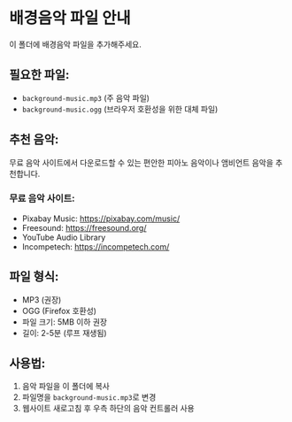 # 배경음악 파일 안내

이 폴더에 배경음악 파일을 추가해주세요.

## 필요한 파일:
- `background-music.mp3` (주 음악 파일)
- `background-music.ogg` (브라우저 호환성을 위한 대체 파일)

## 추천 음악:
무료 음악 사이트에서 다운로드할 수 있는 편안한 피아노 음악이나 앰비언트 음악을 추천합니다.

### 무료 음악 사이트:
- Pixabay Music: https://pixabay.com/music/
- Freesound: https://freesound.org/
- YouTube Audio Library
- Incompetech: https://incompetech.com/

## 파일 형식:
- MP3 (권장)
- OGG (Firefox 호환성)
- 파일 크기: 5MB 이하 권장
- 길이: 2-5분 (루프 재생됨)

## 사용법:
1. 음악 파일을 이 폴더에 복사
2. 파일명을 `background-music.mp3`로 변경
3. 웹사이트 새로고침 후 우측 하단의 음악 컨트롤러 사용 